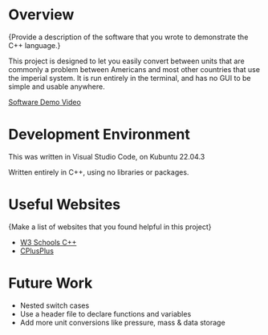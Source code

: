# Overview

{Provide a description of the software that you wrote to demonstrate the C++ language.}

This project is designed to let you easily convert between units that are commonly a problem between Americans and most other countries that use the imperial system. It is run entirely in the terminal, and has no GUI to be simple and usable anywhere.

[Software Demo Video](http://youtube.link.goes.here)

# Development Environment

This was written in Visual Studio Code, on Kubuntu 22.04.3

Written entirely in C++, using no libraries or packages.

# Useful Websites

{Make a list of websites that you found helpful in this project}

- [W3 Schools C++](https://www.w3schools.com/cpp/cpp_functions.asp)
- [CPlusPlus](hhttps://cplusplus.com/articles/)

# Future Work

- Nested switch cases
- Use a header file to declare functions and variables
- Add more unit conversions like pressure, mass & data storage